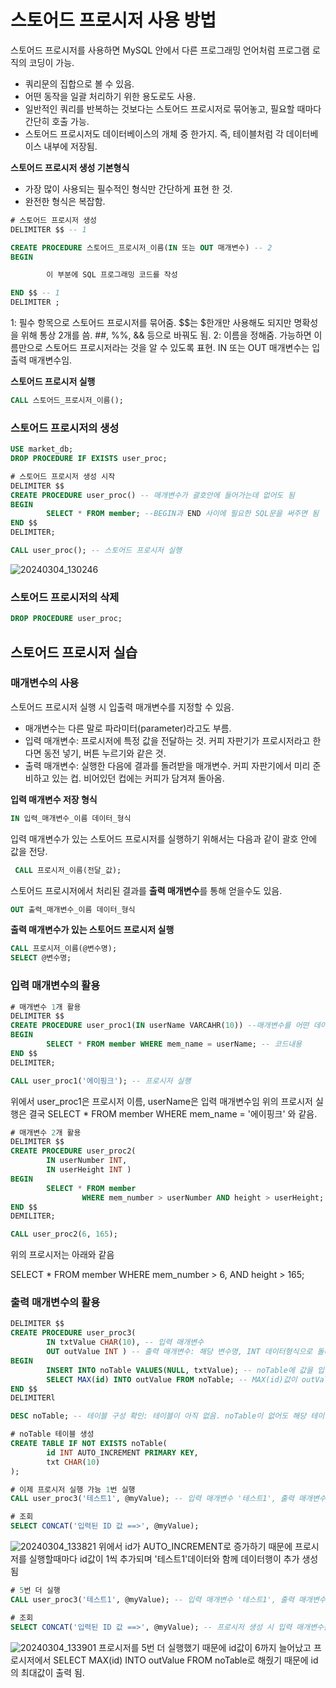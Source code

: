 # 스토어드 프로시저 사용 방법
스토어드 프로시저를 사용하면 MySQL 안에서 다른 프로그래밍 언어처럼 프로그램 로직의 코딩이 가능.
- 쿼리문의 집합으로 볼 수 있음.
- 어떤 동작을 일괄 처리하기 위한 용도로도 사용.
- 일반적인 쿼리를 반복하는 것보다는 스토어드 프로시저로 묶어놓고, 필요할 때마다 간단히 호출 가능.
- 스토어드 프로시저도 데이터베이스의 개체 중 한가지. 즉, 테이블처럼 각 데이터베이스 내부에 저장됨.

**스토어드 프로시저 생성 기본형식**
- 가장 많이 사용되는 필수적인 형식만 간단하게 표현 한 것.
- 완전한 형식은 복잡함.

```sql
# 스토어드 프로시저 생성
DELIMITER $$ -- 1

CREATE PROCEDURE 스토어드_프로시저_이름(IN 또는 OUT 매개변수) -- 2
BEGIN

        이 부분에 SQL 프로그래밍 코드를 작성

END $$ -- 1
DELIMITER ;
```
1: 필수 항목으로 스토어드 프로시저를 묶어줌. $$는 $한개만 사용해도 되지만 명확성을 위해 통상 2개를 씀. ##, %%, && 등으로 바꿔도 됨.
2: 이름을 정해줌. 가능하면 이름만으로 스토어드 프로시저라는 것을 알 수 있도록 표현. IN 또는 OUT 매개변수는 입출력 매개변수임.


**스토어드 프로시저 실행**
```sql
CALL 스토어드_프로시저_이름();
```

### 스토어드 프로시저의 생성

```sql
USE market_db;
DROP PROCEDURE IF EXISTS user_proc;

# 스토어드 프로시저 생성 시작
DELIMITER $$
CREATE PROCEDURE user_proc() -- 매개변수가 괄호안에 들어가는데 없어도 됨
BEGIN
        SELECT * FROM member; --BEGIN과 END 사이에 필요한 SQL문을 써주면 됨
END $$
DELIMITER;

CALL user_proc(); -- 스토어드 프로시저 실행
```

![20240304_130246](https://github.com/junhosong0/MySQL/assets/117610783/61d3fd44-8b1d-43ae-940d-0c6d71126381)


### 스토어드 프로시저의 삭제

```sql
DROP PROCEDURE user_proc;
```


## 스토어드 프로시저 실습

### 매개변수의 사용
스토어드 프로시저 실행 시 입출력 매개변수를 지정할 수 있음. 
- 매개변수는 다른 말로 파라미터(parameter)라고도 부름.
- 입력 매개변수: 프로시저에 특정 값을 전달하는 것. 커피 자판기가 프로시저라고 한다면 동전 넣기, 버튼 누르기와 같은 것.
- 출력 매개변수: 실행한 다음에 결과를 돌려받을 매개변수. 커피 자판기에서 미리 준비하고 있는 컵. 비어있던 컵에는 커피가 담겨져 돌아옴.

**입력 매개변수 저장 형식**
```sql
IN 입력_매개변수_이름 데이터_형식
```

입력 매개변수가 있는 스토어드 프로시저를 실행하기 위해서는 다음과 같이 괄호 안에 값을 전당.
```sql
 CALL 프로시저_이름(전달_값);
```



스토어드 프로시저에서 처리된 결과를 **출력 매개변수**를 통해 얻을수도 있음.
```sql
OUT 출력_매개변수_이름 데이터_형식
```

**출력 매개변수가 있는 스토어드 프로시저 실행**

```sql
CALL 프로시저_이름(@변수명);
SELECT @변수명;
```


### 입력 매개변수의 활용

```sql
# 매개변수 1개 활용
DELIMITER $$
CREATE PROCEDURE user_proc1(IN userName VARCAHR(10)) --매개변수를 어떤 데이터 형식으로 받을지를 매개변수 이름 후에 꼭 지정해줘야 함
BEGIN
        SELECT * FROM member WHERE mem_name = userName; -- 코드내용
END $$
DELIMITER;

CALL user_proc1('에이핑크'); -- 프로시저 실행
```
위에서 user_proc1은 프로시저 이름, userName은 입력 매개변수임
위의 프로시저 실행은 결국 SELECT * FROM member WHERE mem_name = '에이핑크' 와 같음.


```sql
# 매개변수 2개 활용
DELIMITER $$
CREATE PROCEDURE user_proc2(
        IN userNumber INT, 
        IN userHeight INT )
BEGIN
        SELECT * FROM member
                WHERE mem_number > userNumber AND height > userHeight;
END $$
DEMILITER;

CALL user_proc2(6, 165);
```
위의 프로시저는 아래와 같음

SELECT * FROM member WHERE mem_number > 6, AND height > 165;



### 출력 매개변수의 활용

```sql
DELIMITER $$
CREATE PROCEDURE user_proc3(
        IN txtValue CHAR(10), -- 입력 매개변수
        OUT outValue INT ) -- 출력 매개변수: 해당 변수명, INT 데이터형식으로 돌려주게 
BEGIN
        INSERT INTO noTable VALUES(NULL, txtValue); -- noTable에 값을 입력: NULL과 입력 매개변수 
        SELECT MAX(id) INTO outValue FROM noTable; -- MAX(id)값이 outValue안으로 들어감
END $$
DELIMITERl

DESC noTable; -- 테이블 구성 확인: 테이블이 아직 없음. noTable이 없어도 해당 테이블 이름으로 프로시저 생성 자체는 됨. 프로시저 실행할때만 테이블이 생성되어 있으면 무관함.

# noTable 테이블 생성
CREATE TABLE IF NOT EXISTS noTable(
        id INT AUTO_INCREMENT PRIMARY KEY,
        txt CHAR(10)
);

# 이제 프로시저 실행 가능 1번 실행
CALL user_proc3('테스트1', @myValue); -- 입력 매개변수 '테스트1', 출력 매개변수 @myValue

# 조회
SELECT CONCAT('입력된 ID 값 ==>', @myValue);
```
![20240304_133821](https://github.com/junhosong0/MySQL/assets/117610783/a256707e-628b-4fe0-9ab2-5e2dce252e36)
위에서 id가 AUTO_INCREMENT로 증가하기 때문에 프로시저를 실행할때마다 id값이 1씩 추가되며 '테스트1'데이터와 함께 데이터행이 추가 생성됨



```sql
# 5번 더 실행
CALL user_proc3('테스트1', @myValue); -- 입력 매개변수 '테스트1', 출력 매개변수 @myValue

# 조회
SELECT CONCAT('입력된 ID 값 ==>', @myValue); -- 프로시저 생성 시 입력 매개변수를 넣어줬기 때문에 '입력된 ID 값'을 넣어준 것.
```
![20240304_133901](https://github.com/junhosong0/MySQL/assets/117610783/651b38fd-eb23-4162-82b5-c5b6450d2e3c)
프로시저를 5번 더 실행했기 때문에 id값이 6까지 늘어났고 프로시저에서 SELECT MAX(id) INTO outValue FROM noTable로 해줬기 때문에 id의 최대값이 출력 됨.
